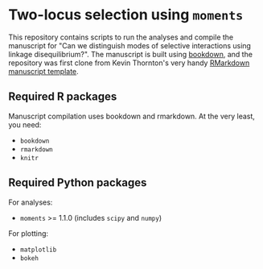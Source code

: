 # Two-locus selection using `moments`

This repository contains scripts to run the analyses and compile the manuscript
for "Can we distinguish modes of selective interactions using linkage
disequilibrium?". The manuscript is built using
[bookdown](https://bookdown.org/), and the repository was first clone from
Kevin Thornton's very handy [RMarkdown manuscript
template](https://github.com/ThorntonLab/RMarkdown_manuscript_template).

## Required R packages

Manuscript compilation uses bookdown and rmarkdown. At the very least, you need:

* `bookdown`
* `rmarkdown`
* `knitr`

## Required Python packages

For analyses:

- `moments` >= 1.1.0 (includes `scipy` and `numpy`)

For plotting:

- `matplotlib`
- `bokeh`
